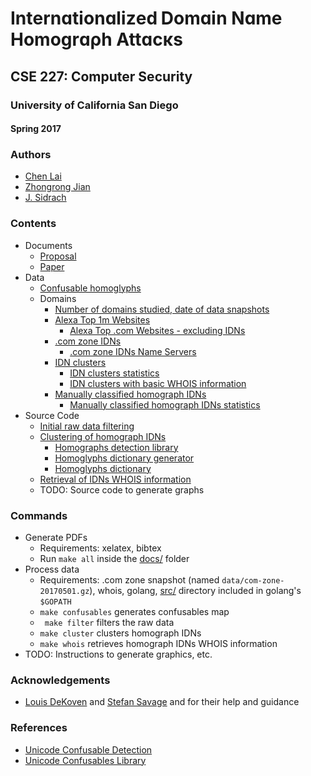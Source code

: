 # Іntеrnɑtⅰonɑlⅰzеⅾ Dоmɑⅰn Nɑmе Hоmоɡrɑρh Attɑсκѕ
## CSE 227: Computer Security
### University of California San Diego
#### Spring 2017

### Authors
* [Chen Lai](https://github.com/claigit)
* [Zhongrong Jian](https://github.com/miaolegewang)
* [J. Sidrach](https://github.com/jsidrach)

### Contents
* Documents
  * [Proposal](docs/proposal.pdf)
  * [Paper](docs/paper.pdf)
* Data
  * [Confusable homoglyphs](data/confusables.txt)
  * Domains
    * [Number of domains studied, date of data snapshots](data/filtered-domains.txt)
    * [Alexa Top 1m Websites](data/alexa-top-1m-20170501.gz)
      * [Alexa Top .com Websites - excluding IDNs](data/alexa-top-not-idn-20170501.gz)
    * [.com zone IDNs](data/com-zone-idn-20170501.gz)
      * [.com zone IDNs Name Servers](data/com-zone-ns-idn-20170501.gz)
    * [IDN clusters](data/clustered-idns-20170501.csv)
      * [IDN clusters statistics](data/stats-clustered-domains.csv)
      * [IDN clusters with basic WHOIS information](data/clustered-idns-whois-20170501.csv)
    * [Manually classified homograph IDNs](data/manually-classified-idns-20170501.csv)
      * [Manually classified homograph IDNs statistics](data/stats-classified-domains.txt)
* Source Code
  * [Initial raw data filtering](src/filter_domains.sh)
  * [Clustering of homograph IDNs](src/cluster_homographs.go)
    * [Homographs detection library](src/homographs/homographs.go)
    * [Homoglyphs dictionary generator](src/homographs/generate_confusables.go)
    * [Homoglyphs dictionary](src/homographs/confusables_map.go)
  * [Retrieval of IDNs WHOIS information](src/whois_homographs.sh)
  * TODO: Source code to generate graphs

### Commands
* Generate PDFs
  * Requirements: xelatex, bibtex
  * Run ```make all``` inside the [docs/](docs/) folder
* Process data
  * Requirements: .com zone snapshot (named ```data/com-zone-20170501.gz```), whois, golang, [src/](src/) directory included in golang's ```$GOPATH```
  * ```make confusables``` generates confusables map
  * ``` make filter``` filters the raw data
  * ```make cluster``` clusters homograph IDNs
  * ```make whois``` retrieves homograph IDNs WHOIS information
* TODO: Instructions to generate graphics, etc.

### Acknowledgements
* [Louis DeKoven](http://ldekoven.com) and [Stefan Savage](https://cseweb.ucsd.edu/~savage/)  and for their help and guidance

### References
* [Unicode Confusable Detection](http://www.unicode.org/reports/tr39/#Confusable_Detection)
* [Unicode Confusables Library](https://github.com/mtibben/confusables)
